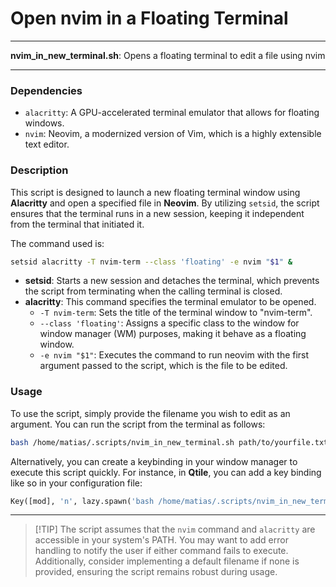 # Open nvim in a Floating Terminal

---

**nvim_in_new_terminal.sh**: Opens a floating terminal to edit a file using nvim

---

### Dependencies

- `alacritty`: A GPU-accelerated terminal emulator that allows for floating windows.
- `nvim`: Neovim, a modernized version of Vim, which is a highly extensible text editor.

### Description

This script is designed to launch a new floating terminal window using **Alacritty** and open a specified file in **Neovim**. By utilizing `setsid`, the script ensures that the terminal runs in a new session, keeping it independent from the terminal that initiated it.

The command used is:

```bash
setsid alacritty -T nvim-term --class 'floating' -e nvim "$1" &
```

- **setsid**: Starts a new session and detaches the terminal, which prevents the script from terminating when the calling terminal is closed.
- **alacritty**: This command specifies the terminal emulator to be opened.
  - `-T nvim-term`: Sets the title of the terminal window to "nvim-term".
  - `--class 'floating'`: Assigns a specific class to the window for window manager (WM) purposes, making it behave as a floating window.
  - `-e nvim "$1"`: Executes the command to run neovim with the first argument passed to the script, which is the file to be edited.

### Usage

To use the script, simply provide the filename you wish to edit as an argument. You can run the script from the terminal as follows:

```bash
bash /home/matias/.scripts/nvim_in_new_terminal.sh path/to/yourfile.txt
```

Alternatively, you can create a keybinding in your window manager to execute this script quickly. For instance, in **Qtile**, you can add a key binding like so in your configuration file:

```python
Key([mod], 'n', lazy.spawn('bash /home/matias/.scripts/nvim_in_new_terminal.sh path/to/yourfile.txt')),
```

---

> [!TIP] The script assumes that the `nvim` command and `alacritty` are accessible in your system's PATH. You may want to add error handling to notify the user if either command fails to execute. Additionally, consider implementing a default filename if none is provided, ensuring the script remains robust during usage.